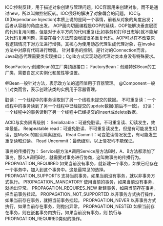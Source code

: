 IOC:控制反转，用于描述对象创建与管理问题。IOC容器用来创建对象，而不是通过new，所以叫做控制反转。IOC很好的解决了对象耦合的问题。
IOC与DI(Dependance Injection)本质上说的是同一个事情，前者从对象的角度出发；后者从容器的角度出发。
AOP面向切面编程是OOP的延续，OOP能解决垂直层面的代码复用问题，但是对于水平方向的代码重复(比如事务和打印日志等)就不能解决代码复用问题，需要在每个方法前面增加很多重复代码。AOP可以在不改变原有逻辑情况下对方法进行增强，其核心为使用动态代理生成代理对象，在invoke方法中对原有代码进行增强。
针对事务的控制，是针对的Connection而言。
Java动态代理需要类实现接口；Cglib方式实现动态代理对类本身没有特殊要求。

BeanFactory:创建Bean的工厂类顶级接口；
FactoryBean：创建特殊Bean的工厂类，需要自定义实例化和属性等设置。

@Bean一般针对方法，表示改方法的返回值用于容器管理。
@Component一般针对类而言，表示创建该类的实例用于容器管理。

脏读：一个线程中的事务读取到了另一个线程未提交的数据。
不可重复读：一个线程中的事务读到了另一个线程中已经提交的update数据(前后不一致)。
幻读：一个线程中的事务读到了另一个线程中已经提交的insert或delete数据。

ACID与实务隔离级别：
Serializable：可避免脏读。不可重复读、幻读发生，效率最低。
Reapeatable read：可避免脏读、不可重复读发生，但是有可能发生幻读，是MySql的默认隔离级别。
Read Commit：可变脏读情况发生，有可能发生重复读和幻读。
Read Uncommit：最低级别，以上情况均不能保证。


事务的传播行为：
Service层方法A调用Service层方法B时，A、B方法都添加了事务，那么A调用B时，就需要对事务进行协商，这叫做事务的传播行为。
PROPAGATION_REQUIRED
如果当前没有事务，就新建⼀个事务，如果已经存在⼀个事务中，加⼊到这个事务中。这是最常⻅的选择。
PROPAGATION_SUPPORTS 支持当前事务，如果当前没有事务，就以非事务方式执行。
PROPAGATION_MANDATORY 使⽤当前的事务，如果当前没有事务，就抛出异常。
PROPAGATION_REQUIRES_NEW 新建事务，如果当前存在事务，把当前事务挂起。
PROPAGATION_NOT_SUPPORTED 以非事务⽅式执行操作，如果当前存在事务，就把当前事务挂起。
PROPAGATION_NEVER 以非事务方式执行，如果当前存在事务，则抛出异常。
PROPAGATION_NESTED 如果当前存在事务，则在嵌套事务内执行。如果当前没有事务，则
执行与PROPAGATION_REQUIRED类似的操作。